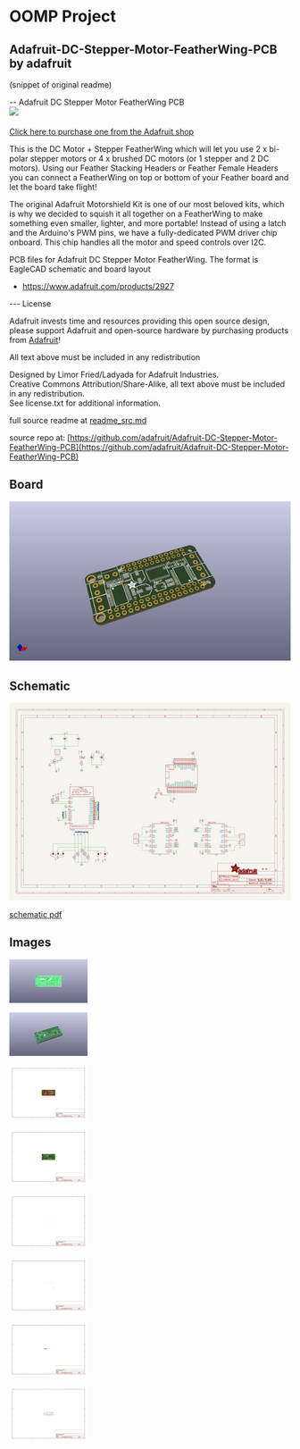 # OOMP Project  
## Adafruit-DC-Stepper-Motor-FeatherWing-PCB  by adafruit  
  
(snippet of original readme)  
  
-- Adafruit DC Stepper Motor FeatherWing PCB  
<a href="http://www.adafruit.com/products/2927"><img src="assets/image.jpg?raw=true" width="500px"><br/>  
Click here to purchase one from the Adafruit shop</a>  
  
This is the DC Motor + Stepper FeatherWing which will let you use 2 x bi-polar stepper motors or 4 x brushed DC motors (or 1 stepper and 2 DC motors). Using our Feather Stacking Headers or Feather Female Headers you can connect a FeatherWing on top or bottom of your Feather board and let the board take flight!  
  
The original Adafruit Motorshield Kit is one of our most beloved kits, which is why we decided to squish it all together on a FeatherWing to make something even smaller, lighter, and more portable! Instead of using a latch and the Arduino's PWM pins, we have a fully-dedicated PWM driver chip onboard. This chip handles all the motor and speed controls over I2C.  
  
PCB files for Adafruit DC Stepper Motor FeatherWing. The format is EagleCAD schematic and board layout  
- https://www.adafruit.com/products/2927  
  
--- License  
  
Adafruit invests time and resources providing this open source design, please support Adafruit and open-source hardware by purchasing products from [Adafruit](https://www.adafruit.com)!  
  
All text above must be included in any redistribution  
  
Designed by Limor Fried/Ladyada for Adafruit Industries.  
Creative Commons Attribution/Share-Alike, all text above must be included in any redistribution.   
See license.txt for additional information.  
  
  full source readme at [readme_src.md](readme_src.md)  
  
source repo at: [https://github.com/adafruit/Adafruit-DC-Stepper-Motor-FeatherWing-PCB](https://github.com/adafruit/Adafruit-DC-Stepper-Motor-FeatherWing-PCB)  
## Board  
  
[![working_3d.png](working_3d_600.png)](working_3d.png)  
## Schematic  
  
[![working_schematic.png](working_schematic_600.png)](working_schematic.png)  
  
[schematic pdf](working_schematic.pdf)  
## Images  
  
[![working_3D_bottom.png](working_3D_bottom_140.png)](working_3D_bottom.png)  
  
[![working_3D_top.png](working_3D_top_140.png)](working_3D_top.png)  
  
[![working_assembly_page_01.png](working_assembly_page_01_140.png)](working_assembly_page_01.png)  
  
[![working_assembly_page_02.png](working_assembly_page_02_140.png)](working_assembly_page_02.png)  
  
[![working_assembly_page_03.png](working_assembly_page_03_140.png)](working_assembly_page_03.png)  
  
[![working_assembly_page_04.png](working_assembly_page_04_140.png)](working_assembly_page_04.png)  
  
[![working_assembly_page_05.png](working_assembly_page_05_140.png)](working_assembly_page_05.png)  
  
[![working_assembly_page_06.png](working_assembly_page_06_140.png)](working_assembly_page_06.png)  
